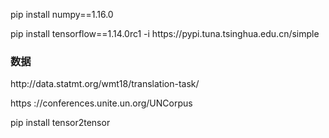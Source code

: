 pip install numpy==1.16.0

pip install tensorflow==1.14.0rc1 -i https:\/\/pypi.tuna.tsinghua.edu.cn\/simple

### 数据

http:\/\/data.statmt.org\/wmt18\/translation-task\/

https :\/\/conferences.unite.un.org\/UNCorpus 



pip install tensor2tensor


